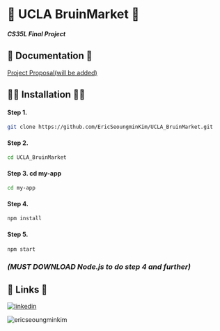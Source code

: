
# 🤝 UCLA BruinMarket 🤝 
#### _CS35L Final Project_



## 📝 Documentation 📝

[Project Proposal(will be added)](https://linktodocumentation)


## 👨‍💻 Installation 👨‍💻 
#### Step 1.
``` bash
git clone https://github.com/EricSeoungminKim/UCLA_BruinMarket.git
```
#### Step 2. 
``` bash
cd UCLA_BruinMarket
```
#### Step 3. cd my-app
``` bash
cd my-app
```
#### Step 4. 
``` bash
npm install
```
#### Step 5. 
``` bash
npm start
```

### _(MUST DOWNLOAD Node.js to do step 4 and further)_
    
## 🔗 Links 🔗
[![linkedin](https://img.shields.io/badge/linkedin-0A66C2?style=for-the-badge&logo=linkedin&logoColor=white)](https://www.linkedin.com/in/seoungmin-kim-400597222/)

<p><img align="left" src="https://github-readme-stats.vercel.app/api/top-langs?repo=UCLA_BruinMarket&show_icons=true&locale=en&layout=compact" alt="ericseoungminkim" /></p>
